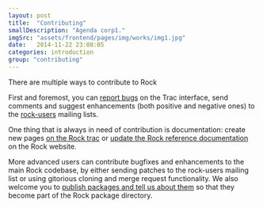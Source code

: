 ```yaml
---
layout: post
title:  "Contributing"
smallDescription: "Agenda corp1."
imgSrc: "assets/frontend/pages/img/works/img1.jpg"
date:   2014-11-22 23:08:05
categories: introduction
group: "contributing"
---
```

<p>There are multiple ways to contribute to Rock</p>

<p>First and foremost, you can <a href="bugreports.html">report bugs</a> on the Trac
interface, send comments and suggest enhancements (both positive and negative
ones) to the <a href="http://www.dfki.de/mailman/cgi-bin/listinfo/rock-users">rock-users</a> mailing
lists.</p>

<p>One thing that is always in need of contribution is documentation: create new
pages <a href="http://rock.opendfki.de">on the Rock trac</a> or <a href="documentation.html">update the Rock reference
documentation</a> on the Rock website.</p>

<p>More advanced users can contribute bugfixes and enhancements to the main Rock
codebase, by either sending patches to the rock-users mailing list or using
gitorious cloning and merge request functionality. We also welcome you to
<a href="packages.html">publish packages and tell us about them</a> so that they become
part of the Rock package directory.</p>

